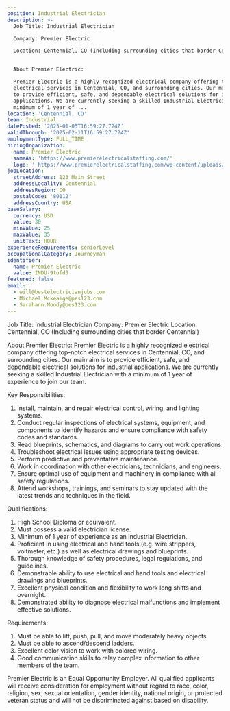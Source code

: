 ```yaml
---
position: Industrial Electrician
description: >-
  Job Title: Industrial Electrician

  Company: Premier Electric

  Location: Centennial, CO (Including surrounding cities that border Centennial)


  About Premier Electric:

  Premier Electric is a highly recognized electrical company offering top-notch
  electrical services in Centennial, CO, and surrounding cities. Our main aim is
  to provide efficient, safe, and dependable electrical solutions for industrial
  applications. We are currently seeking a skilled Industrial Electrician with a
  minimum of 1 year of ...
location: 'Centennial, CO'
team: Industrial
datePosted: '2025-01-05T16:59:27.724Z'
validThrough: '2025-02-11T16:59:27.724Z'
employmentType: FULL_TIME
hiringOrganization:
  name: Premier Electric
  sameAs: 'https://www.premierelectricalstaffing.com/'
  logo: ' https://www.premierelectricalstaffing.com/wp-content/uploads/2020/05/Premier-Electrical-Staffing-logo.png'
jobLocation:
  streetAddress: 123 Main Street
  addressLocality: Centennial
  addressRegion: CO
  postalCode: '80112'
  addressCountry: USA
baseSalary:
  currency: USD
  value: 30
  minValue: 25
  maxValue: 35
  unitText: HOUR
experienceRequirements: seniorLevel
occupationalCategory: Journeyman
identifier:
  name: Premier Electric
  value: INDU-9tofd3
featured: false
email:
  - will@bestelectricianjobs.com
  - Michael.Mckeaige@pes123.com
  - Sarahann.Moody@pes123.com
---
```




Job Title: Industrial Electrician
Company: Premier Electric
Location: Centennial, CO (Including surrounding cities that border Centennial)

About Premier Electric:
Premier Electric is a highly recognized electrical company offering top-notch electrical services in Centennial, CO, and surrounding cities. Our main aim is to provide efficient, safe, and dependable electrical solutions for industrial applications. We are currently seeking a skilled Industrial Electrician with a minimum of 1 year of experience to join our team.

Key Responsibilities:

1. Install, maintain, and repair electrical control, wiring, and lighting systems.
2. Conduct regular inspections of electrical systems, equipment, and components to identify hazards and ensure compliance with safety codes and standards.
3. Read blueprints, schematics, and diagrams to carry out work operations.
4. Troubleshoot electrical issues using appropriate testing devices.
5. Perform predictive and preventative maintenance.
6. Work in coordination with other electricians, technicians, and engineers.
7. Ensure optimal use of equipment and machinery in compliance with all safety regulations.
8. Attend workshops, trainings, and seminars to stay updated with the latest trends and techniques in the field.

Qualifications:

1. High School Diploma or equivalent.
2. Must possess a valid electrician license.
3. Minimum of 1 year of experience as an Industrial Electrician.
4. Proficient in using electrical and hand tools (e.g. wire strippers, voltmeter, etc.) as well as electrical drawings and blueprints.
5. Thorough knowledge of safety procedures, legal regulations, and guidelines.
6. Demonstrable ability to use electrical and hand tools and electrical drawings and blueprints.
7. Excellent physical condition and flexibility to work long shifts and overnight.
8. Demonstrated ability to diagnose electrical malfunctions and implement effective solutions.

Requirements:

1. Must be able to lift, push, pull, and move moderately heavy objects.
2. Must be able to ascend/descend ladders.
3. Excellent color vision to work with colored wiring.
4. Good communication skills to relay complex information to other members of the team.

Premier Electric is an Equal Opportunity Employer. All qualified applicants will receive consideration for employment without regard to race, color, religion, sex, sexual orientation, gender identity, national origin, or protected veteran status and will not be discriminated against based on disability.
